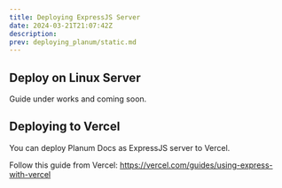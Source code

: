 ```yaml
---
title: Deploying ExpressJS Server
date: 2024-03-21T21:07:42Z
description:
prev: deploying_planum/static.md
---
```


## Deploy on Linux Server

Guide under works and coming soon.

## Deploying to Vercel

You can deploy Planum Docs as ExpressJS server to Vercel.

Follow this guide from Vercel: <https://vercel.com/guides/using-express-with-vercel>
